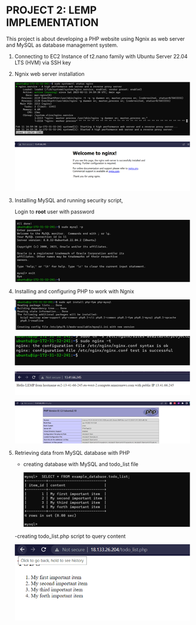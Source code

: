 # **PROJECT 2: LEMP IMPLEMENTATION**

This project is about developing a PHP website using Ngnix as web server and MySQL as database management system.

1. Connecting to EC2 Instance of t2.nano family with Ubuntu Server 22.04 LTS (HVM) via SSH key 

2. Ngnix web server installation 
    
    ![ngnix install](./images/nginx_install.png)

    ![ngnix install](./images/Nginxresponse.png)

3. Installing MySQL and running security script,

    Login to **root** user with password

    ![mysql installation](./images/login_MySQL.png)

4. Installing and configuring PHP to work with Ngnix

    ![php installation](./images/php_install.png)

    ![php installation](./images/testing_configuration.png)

    ![php installation](./images/testing_website.png)

    ![php installation](./images/php_testing.png)

5. Retrieving data from MySQL database with PHP

    - creating database with MySQL and todo_list file

         ![php installation](./images/table_mysql.png)

    -creating todo_list.php script to query content 
        
    ![php script](./images/todo_list.png)









